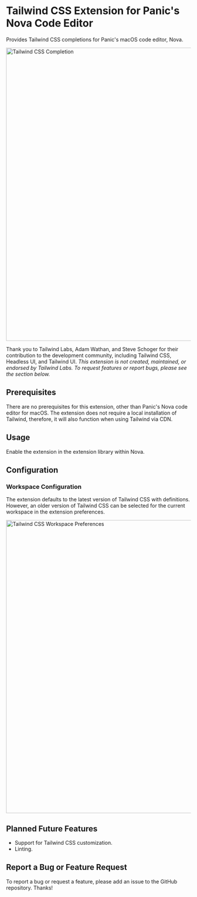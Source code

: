 # Tailwind CSS Extension for Panic's Nova Code Editor

Provides Tailwind CSS completions for Panic's macOS code editor, Nova.

<img src="https://user-images.githubusercontent.com/48892071/105522129-dacd1080-5caa-11eb-8ce9-dacd244de575.png" width="800" alt="Tailwind CSS Completion">

Thank you to Tailwind Labs, Adam Wathan, and Steve Schoger for their contribution to the development community, including Tailwind CSS, Headless UI, and Tailwind UI. *This extension is not created, maintained, or endorsed by Tailwind Labs. To request features or report bugs, please see the section below.*

## Prerequisites

There are no prerequisites for this extension, other than Panic's Nova code editor for macOS. The extension does not require a local installation of Tailwind, therefore, it will also function when using Tailwind via CDN.

## Usage

Enable the extension in the extension library within Nova.

## Configuration

### Workspace Configuration
The extension defaults to the latest version of Tailwind CSS with definitions. However, an older version of Tailwind CSS can be selected for the current workspace in the extension preferences.

<img src="https://user-images.githubusercontent.com/48892071/105521461-ed931580-5ca9-11eb-8d48-b71d8e9b7986.png" width="800" alt="Tailwind CSS Workspace Preferences">

## Planned Future Features

* Support for Tailwind CSS customization.
* Linting.

## Report a Bug or Feature Request

To report a bug or request a feature, please add an issue to the GitHub repository. Thanks!
